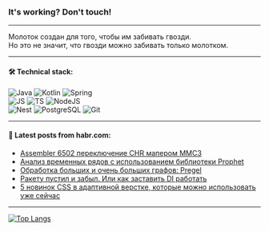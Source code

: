 ### It's working? Don't touch!

---
Молоток создан для того, чтобы им забивать гвозди. <br>
Но это не значит, что гвозди можно забивать только молотком.

---

#### 🛠️ Technical stack:

![Java](https://img.shields.io/badge/Java-informational?logo=Oracle&style=flat&logoColor=white&color=FF4500)
![Kotlin](https://img.shields.io/badge/Kotlin-informational?logo=Kotlin&style=flat&logoColor=white&color=774D97)
![Spring](https://img.shields.io/badge/SpringBoot-informational?logo=SpringBoot&style=flat&logoColor=white&color=6DB33F) <br>
![JS](https://img.shields.io/badge/JS-informational?logo=javaScript&style=flat&logoColor=black&color=F7Df1E)
![TS](https://img.shields.io/badge/TypeScript-informational?logo=typeScript&style=flat&logoColor=black&color=0667A8)
![NodeJS](https://img.shields.io/badge/NodeJS-informational?logo=node.js&style=flat&logoColor=white&color=70A760) <br>
![Nest](https://img.shields.io/badge/NestJS-informational?logo=NestJS&style=flat&logoColor=white&color=E0234E)
![PostgreSQL](https://img.shields.io/badge/PostgreSQL-informational?logo=PostgreSQL&style=flat&logoColor=white&color=DAA520)
![Git](https://img.shields.io/badge/Git-informational?logo=git&style=flat&logoColor=white&color=778899)

___

#### 💬 Latest posts from habr.com:

<!-- BLOG-POST-LIST:START -->
- [Assembler 6502 переключение CHR мапером MMC3](https://habr.com/ru/articles/754610/?utm_source=habrahabr&utm_medium=rss&utm_campaign=754610)
- [Анализ временных рядов с использованием библиотеки Prophet](https://habr.com/ru/companies/otus/articles/754226/?utm_source=habrahabr&utm_medium=rss&utm_campaign=754226)
- [Обработка больших и очень больших графов: Pregel](https://habr.com/ru/articles/754598/?utm_source=habrahabr&utm_medium=rss&utm_campaign=754598)
- [Ракету пустил и забыл. Или как заставить DI работать](https://habr.com/ru/articles/754580/?utm_source=habrahabr&utm_medium=rss&utm_campaign=754580)
- [5 новинок CSS в адаптивной верстке, которые можно использовать уже сейчас](https://habr.com/ru/articles/754566/?utm_source=habrahabr&utm_medium=rss&utm_campaign=754566)
<!-- BLOG-POST-LIST:END -->

---
[![Top Langs](https://github-readme-stats-git-master-advtsetting-gmailcom.vercel.app/api/top-langs/?username=zloylis&langs_count=10&hide_title=false&title_color=e6edf3&size_weight=0.5&count_weight=0.5&layout=compact&hide_border=true&theme=dracula)](https://github.com/zloylis)

<!-- ![GitHub stats](https://github-readme-stats-git-master-advtsetting-gmailcom.vercel.app/api?username=zloylis&show_icons=true&hide_border=true&theme=dracula&hide_title=true&include_all_commits=true&count_private=true&hide=contribs&hide_rank=true) -->
